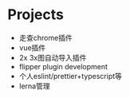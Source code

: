 # Projects
- 走查chrome插件
- vue插件
- 2x 3x图自动导入插件
- flipper plugin development
- 个人eslint/prettier+typescript等
- lerna管理
